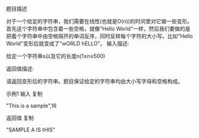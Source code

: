 题目描述

对于一个给定的字符串，我们需要在线性(也就是O(n))的时间里对它做一些变形。首先这个字符串中包含着一些空格，就像"Hello World"一样，然后我们要做的是把着个字符串中由空格隔开的单词反序，同时反转每个字符的大小写。比如"Hello World"变形后就变成了"wORLD hELLO"。
输入描述:

给定一个字符串s以及它的长度n(1≤n≤500)

返回值描述:

请返回变形后的字符串。题目保证给定的字符串均由大小写字母和空格构成。

示例1
输入
复制

"This is a sample",16

返回值
复制

"SAMPLE A IS tHIS"

